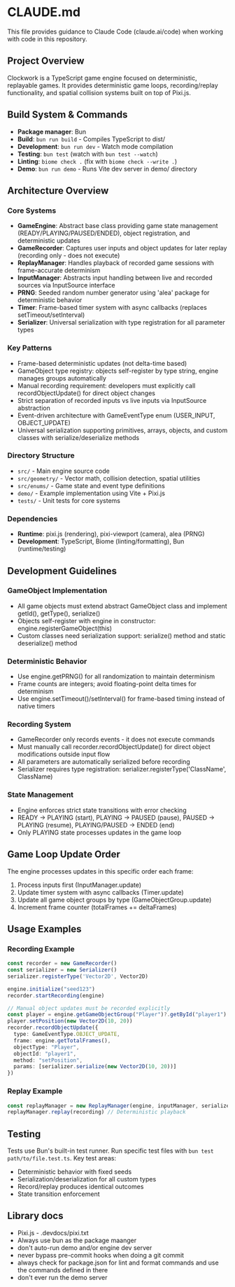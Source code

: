 # CLAUDE.md

This file provides guidance to Claude Code (claude.ai/code) when working with code in this repository.

## Project Overview
Clockwork is a TypeScript game engine focused on deterministic, replayable games. It provides deterministic game loops, recording/replay functionality, and spatial collision systems built on top of Pixi.js.

## Build System & Commands
- **Package manager**: Bun
- **Build**: `bun run build` - Compiles TypeScript to dist/
- **Development**: `bun run dev` - Watch mode compilation
- **Testing**: `bun test` (watch with `bun test --watch`)
- **Linting**: `biome check .` (fix with `biome check --write .`)
- **Demo**: `bun run demo` - Runs Vite dev server in demo/ directory

## Architecture Overview

### Core Systems
- **GameEngine**: Abstract base class providing game state management (READY/PLAYING/PAUSED/ENDED), object registration, and deterministic updates
- **GameRecorder**: Captures user inputs and object updates for later replay (recording only - does not execute)
- **ReplayManager**: Handles playback of recorded game sessions with frame-accurate determinism
- **InputManager**: Abstracts input handling between live and recorded sources via InputSource interface
- **PRNG**: Seeded random number generator using 'alea' package for deterministic behavior
- **Timer**: Frame-based timer system with async callbacks (replaces setTimeout/setInterval)
- **Serializer**: Universal serialization with type registration for all parameter types

### Key Patterns
- Frame-based deterministic updates (not delta-time based)
- GameObject type registry: objects self-register by type string, engine manages groups automatically
- Manual recording requirement: developers must explicitly call recordObjectUpdate() for direct object changes
- Strict separation of recorded inputs vs live inputs via InputSource abstraction
- Event-driven architecture with GameEventType enum (USER_INPUT, OBJECT_UPDATE)
- Universal serialization supporting primitives, arrays, objects, and custom classes with serialize/deserialize methods

### Directory Structure
- `src/` - Main engine source code
- `src/geometry/` - Vector math, collision detection, spatial utilities
- `src/enums/` - Game state and event type definitions
- `demo/` - Example implementation using Vite + Pixi.js
- `tests/` - Unit tests for core systems

### Dependencies
- **Runtime**: pixi.js (rendering), pixi-viewport (camera), alea (PRNG)
- **Development**: TypeScript, Biome (linting/formatting), Bun (runtime/testing)

## Development Guidelines

### GameObject Implementation
- All game objects must extend abstract GameObject class and implement getId(), getType(), serialize()
- Objects self-register with engine in constructor: engine.registerGameObject(this)
- Custom classes need serialization support: serialize() method and static deserialize() method

### Deterministic Behavior
- Use engine.getPRNG() for all randomization to maintain determinism
- Frame counts are integers; avoid floating-point delta times for determinism
- Use engine.setTimeout()/setInterval() for frame-based timing instead of native timers

### Recording System
- GameRecorder only records events - it does not execute commands
- Must manually call recorder.recordObjectUpdate() for direct object modifications outside input flow
- All parameters are automatically serialized before recording
- Serializer requires type registration: serializer.registerType('ClassName', ClassName)

### State Management
- Engine enforces strict state transitions with error checking
- READY → PLAYING (start), PLAYING → PAUSED (pause), PAUSED → PLAYING (resume), PLAYING/PAUSED → ENDED (end)
- Only PLAYING state processes updates in the game loop

## Game Loop Update Order
The engine processes updates in this specific order each frame:
1. Process inputs first (InputManager.update)
2. Update timer system with async callbacks (Timer.update) 
3. Update all game object groups by type (GameObjectGroup.update)
4. Increment frame counter (totalFrames += deltaFrames)

## Usage Examples

### Recording Example
```typescript
const recorder = new GameRecorder()
const serializer = new Serializer()
serializer.registerType('Vector2D', Vector2D)

engine.initialize("seed123")
recorder.startRecording(engine)

// Manual object updates must be recorded explicitly
const player = engine.getGameObjectGroup("Player")?.getById("player1")
player.setPosition(new Vector2D(10, 20))
recorder.recordObjectUpdate({
  type: GameEventType.OBJECT_UPDATE,
  frame: engine.getTotalFrames(),
  objectType: "Player", 
  objectId: "player1",
  method: "setPosition",
  params: [serializer.serialize(new Vector2D(10, 20))]
})
```

### Replay Example
```typescript
const replayManager = new ReplayManager(engine, inputManager, serializer)
replayManager.replay(recording) // Deterministic playback
```

## Testing
Tests use Bun's built-in test runner. Run specific test files with `bun test path/to/file.test.ts`. Key test areas:
- Deterministic behavior with fixed seeds
- Serialization/deserialization for all custom types  
- Record/replay produces identical outcomes
- State transition enforcement


## Library docs
- Pixi.js - .devdocs/pixi.txt
- Always use bun as the package maanger
- don't auto-run demo and/or engine dev server
- never bypass pre-commit hooks when doing a git commit
- always check for package.json for lint and format commands and use the commands defined in there
- don't ever run the demo server
